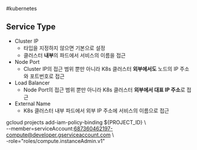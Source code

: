 #kubernetes 
## Service Type

- Cluster IP
	- 타입을 지정하지 않으면 기본으로 설정
	- 클러스터 **내부**의 파드에서 서비스의 이름을 접근
- Node Port
	- Cluster IP의 접근 범위 뿐만 아니라 K8s 클러스터 **외부에서도** 노드의 IP 주소와 포트번호로 접근
- Load Balancer
	- Node Port의 접근 범위 뿐만 아니라 K8s 클러스터 **외부에서 대표 IP 주소**로 접근
- External Name
	- K8s 클러스터 내부 파드에서 외부 IP 주소에 서비스의 이름으로 접근




gcloud projects add-iam-policy-binding ${PROJECT_ID} \  
	--member=serviceAccount:687360462197-compute@developer.gserviceaccount.com \  
	-role="roles/compute.instanceAdmin.v1"